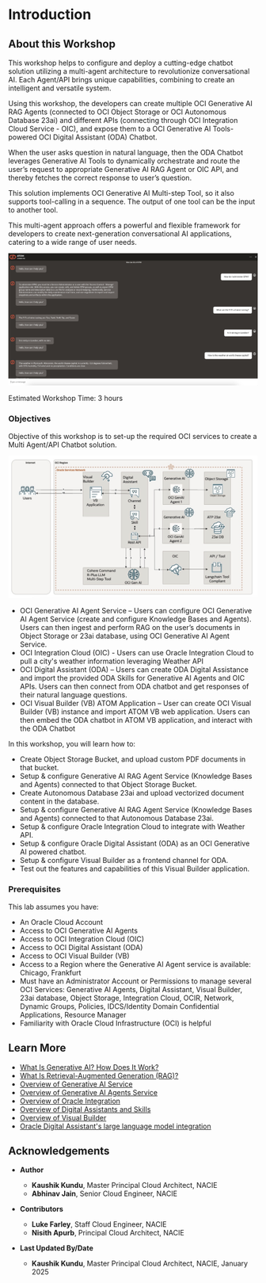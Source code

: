 # Introduction

## About this Workshop

This workshop helps to configure and deploy a cutting-edge chatbot solution utilizing a multi-agent architecture to revolutionize conversational AI.
Each Agent/API brings unique capabilities, combining to create an intelligent and versatile system.

Using this workshop, the developers can create multiple OCI Generative AI RAG Agents (connected to OCI Object Storage or OCI Autonomous Database 23ai) and different APIs (connecting through OCI Integration Cloud Service - OIC), and expose them to a OCI Generative AI Tools-powered OCI Digital Assistant (ODA) Chatbot.

When the user asks question in natural language, then the ODA Chatbot leverages Generative AI Tools to dynamically orchestrate and route the user’s request to appropriate Generative AI RAG Agent or OIC API, and thereby fetches the correct response to user’s question.

This solution implements OCI Generative AI Multi-step Tool, so it also supports tool-calling in a sequence. The output of one tool can be the input to another tool.

This multi-agent approach offers a powerful and flexible framework for developers to create next-generation conversational AI applications, catering to a wide range of user needs.

![User View](images/ATOM_Demo_Screenshot2.jpg)

Estimated Workshop Time: 3 hours

### Objectives

Objective of this workshop is to set-up the required OCI services to create a Multi Agent/API Chatbot solution.

![Architecture Diagram](images/MultiStepAgentAPIOrchestrationArchDiagram2.jpg)

* OCI Generative AI Agent Service – Users can configure OCI Generative AI Agent Service (create and configure Knowledge Bases and Agents).
Users can then ingest and perform RAG on the user’s documents in Object Storage or 23ai database, using OCI Generative AI Agent Service.
* OCI Integration Cloud (OIC) - Users can use Oracle Integration Cloud to pull a city's weather information leveraging Weather API
* OCI Digital Assistant (ODA) – Users can create ODA Digital Assistance and import the provided ODA Skills for Generative AI Agents and OIC APIs.
Users can then connect from ODA chatbot and get responses of their natural language questions.
* OCI Visual Builder (VB) ATOM Application – User can create OCI Visual Builder (VB) instance and import ATOM VB web application.
Users can then embed the ODA chatbot in ATOM VB application, and interact with the ODA Chatbot

In this workshop, you will learn how to:

* Create Object Storage Bucket, and upload custom PDF documents in that bucket.
* Setup & configure Generative AI RAG Agent Service (Knowledge Bases and Agents) connected to that Object Storage Bucket.
* Create Autonomous Database 23ai and upload vectorized document content in the database.
* Setup & configure Generative AI RAG Agent Service (Knowledge Bases and Agents) connected to that Autonomous Database 23ai.
* Setup & configure Oracle Integration Cloud to integrate with Weather API.
* Setup & configure Oracle Digital Assistant (ODA) as an OCI Generative AI powered chatbot.
* Setup & configure Visual Builder as a frontend channel for ODA.
* Test out the features and capabilities of this Visual Builder application.

### Prerequisites

This lab assumes you have:

* An Oracle Cloud Account
* Access to OCI Generative AI Agents
* Access to OCI Integration Cloud (OIC)
* Access to OCI Digital Assistant (ODA)
* Access to OCI Visual Builder (VB)
* Access to a Region where the Generative AI Agent service is available: Chicago, Frankfurt
* Must have an Administrator Account or Permissions to manage several OCI Services: Generative AI Agents, Digital Assistant, Visual Builder, 23ai database, Object Storage, Integration Cloud, OCIR, Network, Dynamic Groups, Policies, IDCS/Identity Domain Confidential Applications, Resource Manager
* Familiarity with Oracle Cloud Infrastructure (OCI) is helpful

## Learn More

* [What Is Generative AI? How Does It Work?](https://www.oracle.com/artificial-intelligence/generative-ai/what-is-generative-ai/)
* [What Is Retrieval-Augmented Generation (RAG)?](https://www.oracle.com/artificial-intelligence/generative-ai/retrieval-augmented-generation-rag/)
* [Overview of Generative AI Service](https://docs.oracle.com/en-us/iaas/Content/generative-ai/overview.htm)
* [Overview of Generative AI Agents Service](https://docs.oracle.com/en-us/iaas/Content/generative-ai-agents/overview.htm)
* [Overview of Oracle Integration](https://docs.oracle.com/en-us/iaas/application-integration/doc/overview.html)
* [Overview of Digital Assistants and Skills](https://docs.oracle.com/en-us/iaas/digital-assistant/doc/overview-digital-assistants-and-skills.html)
* [Overview of Visual Builder](https://docs.oracle.com/en-us/iaas/visual-builder/doc/oracle-visual-builder.html)
* [Oracle Digital Assistant's large language model integration](https://docs.oracle.com/en/cloud/paas/digital-assistant/use-chatbot/llm-blocks-skills.html)

## Acknowledgements

* **Author**
    * **Kaushik Kundu**, Master Principal Cloud Architect, NACIE
    * **Abhinav Jain**, Senior Cloud Engineer, NACIE

* **Contributors**
    * **Luke Farley**, Staff Cloud Engineer, NACIE
    * **Nisith Apurb**, Principal Cloud Architect, NACIE

* **Last Updated By/Date**
    * **Kaushik Kundu**, Master Principal Cloud Architect, NACIE, January 2025
